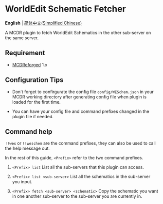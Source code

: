 # WorldEdit Schematic Fetcher

  **English** | [简体中文(Simplified Chinese)](https://github.com/ra1ny-yuki/weschem/blob/main/README_zh.md)

  A MCDR plugin to fetch WorldEdit Schematics in the other sub-server on the same server.

## Requirement
- [MCDReforged](https://github.com/Fallen-Breath/MCDReforged/) 1.x

## Configuration Tips
- Don't forget to confirgurate the config file `config/WESchem.json` in your MCDR working directory after generating config file when plugin is loaded for the first time.

- You can have your config file and command prefixes changed in the plugin file if needed.

## Command help
`!!wes` or `!!weschem` are the command prefixes, they can also be used to call the help message out.

In the rest of this guide, `<Prefix>` refer to the two command prefixes.

1. `<Prefix> list` 
List all the sub-servers that this plugin can access.

2. `<Prefix> list <sub-server>`
List all the schematics in the sub-server you input.

3. `<Prefix> fetch <sub-server> <schematic>`
Copy the schematic you want in one another sub-server to the sub-server you are currently in.
